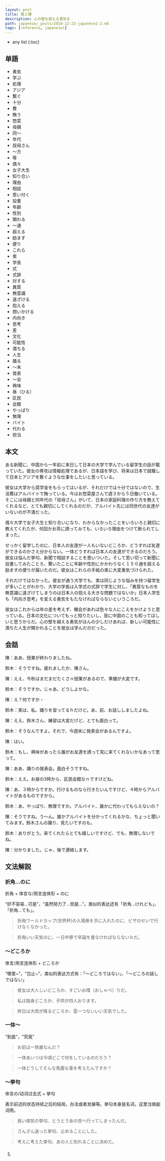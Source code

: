 ```yaml
---
layout: post
title: 第２課
description: 心の壁を超える勇気を
path: japanese/_posts/2018-12-23-japanese1-2.md
tags: [reference, japanese1]
---
```


* any list
{:toc}

## 单語

* 勇気
* 学ぶ
* 処理
* アジア
* 繋ぐ
* 十分
* 費
* 賄う
* 惣菜
* 母親
* 同～
* 年代
* 叔母さん
* ～方
* 等
* 偶々
* 女子大生
* 知り合い
* 理由
* 相談
* 思い付く
* 投書
* 年齢
* 性別
* 関わる
* ～通
* 超える
* 励ます
* 便り
* これら
* 束
* 学長
* 式
* 式辞
* 対する
* 異質
* 無意識
* 遠ざける
* 抱える
* 問いかける
* 内向き
* 思考
* 差
* 文化
* 可能性
* 満ちる
* 人生
* 踊る
* ～末
* 発表
* ～会
* 興味
* 昼（ひる）
* 区民
* 会館
* やっぱり
* 無理
* バイト
* 代わる
* 担当

## 本文

ある新聞に、中国から一年前に来日して日本の大学で学んでいる留学生の話が載っていた。彼女の専攻は情報処理であるが、日本語を学び、将来は日本で就職して日本とアジアを繋ぐような仕事をしたいと思っている。

彼女は大学から奨学金をもらってはいるが、それだけでは十分ではないので、生活費はアルバイトで賄っている。今はお惣菜屋さんで週３から５日働いている。そこには母親と同年代の「叔母さん」がいて、日本の家庭料理の作り方を教えてくれるなど、とても親切にしてくれるのだが、アルバイト先には同世代の友達がいないのが不満だった。

偶々大学で女子大生と知り合いになり、わからなかったことをいろいろと親切に教えてくれたが、何回かお茶に誘ってみても、いろいろ理由をつけて断られてしまった。

せっかく留学したのに、日本人の友達が一人もいないどころか、どうすれば友達ができるのかさえ分からない。一体どうすれば日本人の友達ができるのだろう。彼女は悩んだ挙句、新聞で相談することを思いついた。そして思い切って新聞に投書してみたことろ、驚いたことに年齢や性別にかかわりなく１５０通を超える励ますの便りが届いたのだ。彼女はこれらの手紙の束に大変勇気づけられた。

それだけではなかった。彼女が通う大学でも、実は同じような悩みを持つ留学生が多いことがわかり、大学の学長は入学式の式辞で学生に対し、「異質なものを無意識に遠ざけてしまうのは日本人の抱える大きな問題ではないか」日本人学生も「内向き思考」を変える勇気をもたなければならないというころだ。

彼女はこれからは年の差を考えず、機会があれば色々な人にこえをかけようと思っている。日本の文化についてもっと知りたいし、皆に中国のことも知ってほしいと思うからだ。心の壁を越える勇気がほんの少しだけあれば、新しい可能性に満ちた人生が開かれることを彼女は学んだのだった。


## 会話

陳：ああ、授業が終わりましたね。

鈴木：そうですね。疲れましたか、陳さん。

陳：ええ、今秋はまだまだたくさｎ授業があるので、準備が大変です。

鈴木：そうですか。じゃあ、どうしよかな。

陳：え？何ですか・

鈴木：実は、私、踊りを習ってるｈだけど。あ、前、お話ししましたよね。

陳：ええ、鈴木さん、練習は大変だけど、とても面白って。

鈴木：そうなんですよ。それで、今週末に発表会があるんですよ。

陳：はい。

鈴木：もし、興味があったら誰がお友達を誘って見に来てくれないかなあって思って。

陳：ああ、踊りの発表会。面白そうですね。

鈴木：ええ。お昼の3時から、区民会館なｎですけどね。

陳：あ、３時からですか。行けるものなら行きたいんですけど、４時からアルバイトがあるものですから。

鈴木：あ、やっぱり、無理ですか。アルバイト、誰かに代わってもらえないの？

陳：そうですね。う～ん。誰かアルバイトを分かってくれるかな、ちょっと聞いてみます。鈴木さんの踊り、見たいですのも。

鈴木：ありがとう。来てくれたらとても嬉しいですけど、でも、無理しないでね。

陳：分かりました。じゃ、後で連絡します。


## 文法解説

### 折角…のに

折角 + 体言な/用言连体形 + のに

“好不容易...可是”，“虽然努力了...但是...”。类似的表达还有「折角…けれども」、「折角…ても」。

> 折角ワールドカップ(世界杯)の入場券を手に入れたのに、ビザのせいで行けなくなかった。

> 折角いい天気のに、一日中寮で卒論を書なければならないｂだ。

### ～どころか

体言/用言连体形 + どころか

“哪里~”，“岂止~”，类似的表达方式有：「～どころではない」、「～どころの話しではない」

> 彼女は大人しいどころか、すごいお喋（おしゃべ）りだ。

> 私は独身どころか、子供が四人おります。

> 昨日は大雨が降るどころか、雲一つないいい天気でした。

### 一体～

“到底”，“究竟”

> お前は一体誰なんだ？

> 一体あいつは今頃どこで何をしているのだろう？

> 一体どうしてそんな馬鹿な事を考えたんですか？

### ～挙句

体言の/动词过去式 + 挙句

表示前述的状态持续之后的结局，办法或者发展等。挙句本身是名词，这里当做副词用。 

> 長い病気の挙句、とうとうあの世へ行ってしまったんだ。

> さんざん迷った挙句、止めることにした。

> 考えに考えた挙句、あの人と別れることに決めた。


###


###


###


###



5. 
